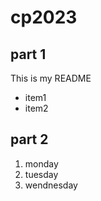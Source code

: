 # cp2023

## part 1

This is my README
- item1
- item2

## part 2
 1. monday
 2. tuesday
 3. wendnesday
